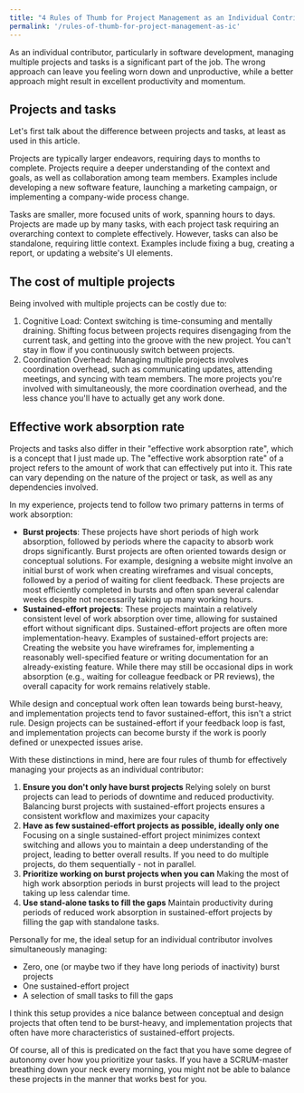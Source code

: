 ```yaml
---
title: "4 Rules of Thumb for Project Management as an Individual Contributor"
permalink: '/rules-of-thumb-for-project-management-as-ic'
---
```


As an individual contributor, particularly in software development, managing multiple projects and tasks is a significant part of the job. The wrong approach can leave you feeling worn down and unproductive, while a better approach might result in excellent productivity and momentum.

## Projects and tasks

Let's first talk about the difference between projects and tasks, at least as used in this article.

Projects are typically larger endeavors, requiring days to months to complete. Projects require a deeper understanding of the context and goals, as well as collaboration among team members. Examples include developing a new software feature, launching a marketing campaign, or implementing a company-wide process change.

Tasks are smaller, more focused units of work, spanning hours to days. Projects are made up by many tasks, with each project task requiring an overarching context to complete effectively.
However, tasks can also be standalone, requiring little context. Examples include fixing a bug, creating a report, or updating a website's UI elements.

## The cost of multiple projects
Being involved with multiple projects can be costly due to:

1. Cognitive Load: Context switching is time-consuming and mentally draining. Shifting focus between projects requires disengaging from the current task, and getting into the groove with the new project. You can't stay in flow if you continuously switch between projects.
2. Coordination Overhead: Managing multiple projects involves coordination overhead, such as communicating updates, attending meetings, and syncing with team members. The more projects you're involved with simultaneously, the more coordination overhead, and the less chance you'll have to actually get any work done.

## Effective work absorption rate
Projects and tasks also differ in their "effective work absorption rate", which is a concept that I just made up. The "effective work absorption rate" of a project refers to the amount of work that can effectively put into it. This rate can vary depending on the nature of the project or task, as well as any dependencies involved.

In my experience, projects tend to follow two primary patterns in terms of work absorption:

- **Burst projects**: These projects have short periods of high work absorption, followed by periods where the capacity to absorb work drops significantly. Burst projects are often oriented towards design or conceptual solutions. For example, designing a website might involve an initial burst of work when creating wireframes and visual concepts, followed by a period of waiting for client feedback. These projects are most efficiently completed in bursts and often span several calendar weeks despite not necessarily taking up many working hours.
- **Sustained-effort projects**: These projects maintain a relatively consistent level of work absorption over time, allowing for sustained effort without significant dips. Sustained-effort projects are often more implementation-heavy. Examples of sustained-effort projects are: Creating the website you have wireframes for, implementing a reasonably well-specified feature or writing documentation for an already-existing feature. While there may still be occasional dips in work absorption (e.g., waiting for colleague feedback or PR reviews), the overall capacity for work remains relatively stable.

While design and conceptual work often lean towards being burst-heavy, and implementation projects tend to favor sustained-effort, this isn't a strict rule. Design projects can be sustained-effort if your feedback loop is fast, and implementation projects can become bursty if the work is poorly defined or unexpected issues arise.

With these distinctions in mind, here are four rules of thumb for effectively managing your projects as an individual contributor:

1. **Ensure you don't only have burst projects**
Relying solely on burst projects can lead to periods of downtime and reduced productivity. Balancing burst projects with sustained-effort projects ensures a consistent workflow and maximizes your capacity
2. **Have as few sustained-effort projects as possible, ideally only one**
Focusing on a single sustained-effort project minimizes context switching and allows you to maintain a deep understanding of the project, leading to better overall results. If you need to do multiple projects, do them sequentially - not in parallel.
3. **Prioritize working on burst projects when you can**
Making the most of high work absorption periods in burst projects will lead to the project taking up less calendar time.
4. **Use stand-alone tasks to fill the gaps**
Maintain productivity during periods of reduced work absorption in sustained-effort projects by filling the gap with standalone tasks.

Personally for me, the ideal setup for an individual contributor involves simultaneously managing:

- Zero, one (or maybe two if they have long periods of inactivity) burst projects
- One sustained-effort project
- A selection of small tasks to fill the gaps

I think this setup provides a nice balance between conceptual and design projects that often tend to be burst-heavy, and implementation projects that often have more characteristics of sustained-effort projects.

Of course, all of this is predicated on the fact that you have some degree of autonomy over how you prioritize your tasks. If you have a SCRUM-master breathing down your neck every morning, you might not be able to balance these projects in the manner that works best for you.